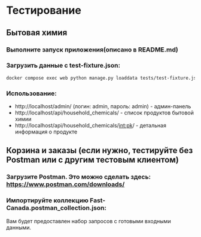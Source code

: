 # Тестирование

## Бытовая химия

### Выполните запуск приложения(описано в README.md)

### Загрузить данные с test-fixture.json:

```bash
docker compose exec web python manage.py loaddata tests/test-fixture.json
```

### Использование:
+ http://localhost/admin/ (логин: admin, пароль: admin) - админ-панель
+ http://localhost/api/household_chemicals/ - список продуктов бытовой химии
+ http://localhost/api/household_chemicals/<int:pk>/ - детальная информация о продукте

## Корзина и заказы (если нужно, тестируйте без Postman или с другим тестовым клиентом)

### Загрузите Postman. Это можно сделать здесь: https://www.postman.com/downloads/

### Импортируйте коллекцию Fast-Canada.postman_collection.json:

Вам будет предоставлен набор запросов с готовыми входными данными.


